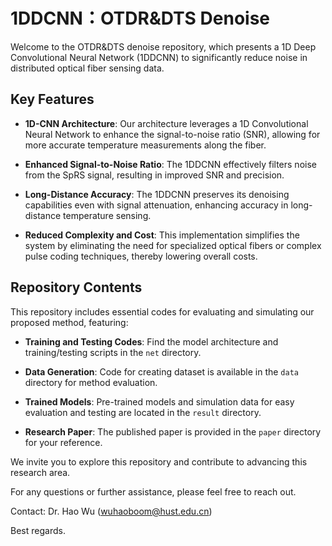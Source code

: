 # 1DDCNN：OTDR&DTS Denoise

Welcome to the OTDR&DTS denoise repository, which presents a 1D Deep Convolutional Neural Network (1DDCNN) to significantly reduce noise in distributed optical fiber sensing data.

## Key Features

- **1D-CNN Architecture**: Our architecture leverages a 1D Convolutional Neural Network to enhance the signal-to-noise ratio (SNR), allowing for more accurate temperature measurements along the fiber.

- **Enhanced Signal-to-Noise Ratio**: The 1DDCNN effectively filters noise from the SpRS signal, resulting in improved SNR and precision.

- **Long-Distance Accuracy**: The 1DDCNN preserves its denoising capabilities even with signal attenuation, enhancing accuracy in long-distance temperature sensing.

- **Reduced Complexity and Cost**: This implementation simplifies the system by eliminating the need for specialized optical fibers or complex pulse coding techniques, thereby lowering overall costs.

## Repository Contents

This repository includes essential codes for evaluating and simulating our proposed method, featuring:

- **Training and Testing Codes**: Find the model architecture and training/testing scripts in the `net` directory.

- **Data Generation**: Code for creating dataset is available in the `data` directory for method evaluation.

- **Trained Models**: Pre-trained models and simulation data for easy evaluation and testing are located in the `result` directory.

- **Research Paper**: The published paper is provided in the `paper` directory for your reference.

We invite you to explore this repository and contribute to advancing this research area.

For any questions or further assistance, please feel free to reach out.

Contact: Dr. Hao Wu (wuhaoboom@hust.edu.cn)

Best regards.